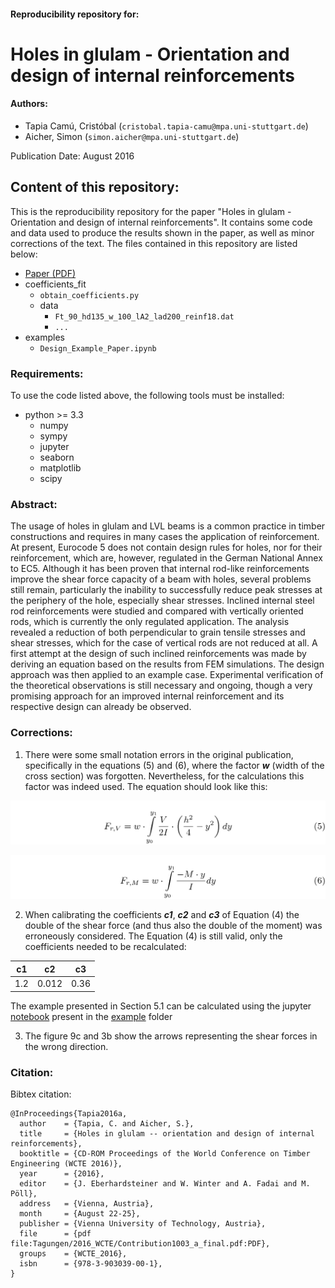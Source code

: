 #### Reproducibility repository for:

Holes in glulam - Orientation and design of internal reinforcements
===================================================================

#### Authors:
- Tapia Camú, Cristóbal (```cristobal.tapia-camu@mpa.uni-stuttgart.de```)
- Aicher, Simon (```simon.aicher@mpa.uni-stuttgart.de```)

Publication Date: August 2016

## Content of this repository:
This is the reproducibility repository for the paper "Holes in glulam - Orientation and design of internal reinforcements".
It contains some code and data used to produce the results shown in the paper, as well as minor corrections of the text.
The files contained in this repository are listed below:

- [Paper (PDF)](WCTE_2016_Tapia_Aicher_final.pdf)
- coefficients_fit
    - ```obtain_coefficients.py```
    - data
        - ```Ft_90_hd135_w_100_lA2_lad200_reinf18.dat```
        - ```...```
- examples
    - ```Design_Example_Paper.ipynb```

### Requirements:
To use the code listed above, the following tools must be installed:
- python >= 3.3
    - numpy
    - sympy
    - jupyter
    - seaborn
    - matplotlib
    - scipy

### Abstract:
The usage of holes in glulam and LVL beams is a common practice in timber constructions and requires in many cases the application of reinforcement.
At present, Eurocode 5 does not contain design rules for holes, nor for their reinforcement, which are, however, regulated in the German National Annex to EC5.
Although it has been proven that internal rod-like reinforcements improve the shear force capacity of a beam with holes, several problems still remain, particularly the inability to successfully reduce peak stresses at the periphery of the hole, especially shear stresses.
Inclined internal steel rod reinforcements were studied and compared with vertically oriented rods, which is currently the only regulated application.
The analysis revealed a reduction of both perpendicular to grain tensile stresses and shear stresses, which for the case of vertical rods are not reduced at all.
A first attempt at the design of such inclined reinforcements was made by deriving an equation based on the results from FEM simulations.
The design approach was then applied to an example case.
Experimental verification of the theoretical observations is still necessary and ongoing, though a very promising approach for an improved internal reinforcement and its respective design can already be observed.

### Corrections:
1. There were some small notation errors in the original publication, specifically in the equations (5) and (6), where the factor _**w**_ (width of the cross section) was forgotten.
Nevertheless, for the calculations this factor was indeed used.
The equation should look like this:

![equation](images/equation_5.png)  

![equation](images/equation_6.png)  

2. When calibrating the coefficients _**c1**_, _**c2**_ and _**c3**_ of Equation (4) the double of the shear force (and thus also the double of the moment) was erroneously considered.
The Equation (4) is still valid, only the coefficients needed to be recalculated:

| c1 | c2    | c3   |
|:--:|:-----:|:----:|
| 1.2| 0.012 | 0.36 |

The example presented in Section 5.1 can be calculated using the jupyter [notebook](examples/Design_Example_Paper.ipynb) present in the [example](examples/README.md) folder

3. The figure 9c and 3b show the arrows representing the shear forces in the wrong direction.

### Citation:
Bibtex citation:
```
@InProceedings{Tapia2016a,
  author    = {Tapia, C. and Aicher, S.},
  title     = {Holes in glulam -- orientation and design of internal reinforcements},
  booktitle = {CD-ROM Proceedings of the World Conference on Timber Engineering (WCTE 2016)},
  year      = {2016},
  editor    = {J. Eberhardsteiner and W. Winter and A. Fadai and M. Pöll},
  address   = {Vienna, Austria},
  month     = {August 22-25},
  publisher = {Vienna University of Technology, Austria},
  file      = {pdf file:Tagungen/2016_WCTE/Contribution1003_a_final.pdf:PDF},
  groups    = {WCTE_2016},
  isbn      = {978-3-903039-00-1},
}
```
